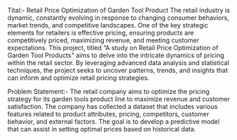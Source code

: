 Tital:- Retail Price Optimization of Garden Tool Product
               The retail industry is dynamic, constantly evolving in response to changing  consumer behaviors, market trends, 
and competitive landscapes. One of the key strategic elements for retailers is effective pricing, ensuring products are 
competitively priced, maximizing revenue, and meeting customer expectations.
       This project, titled “A study on Retail Price Optimization of Garden Tool Products" aims to delve into the intricate dynamics 
of pricing within the retail sector. By leveraging advanced data analysis and statistical techniques, the project seeks to uncover patterns,
trends, and insights that can inform and optimize retail pricing strategies.

Problem Statement:-
The retail company aims to optimize the pricing strategy for its garden tools product line to maximize revenue and customer satisfaction.
The company has collected a dataset that includes various features related to product attributes, pricing,
competitors, customer behavior, and external factors. The goal is to develop a predictive model that can assist in setting optimal prices based on historical data.
